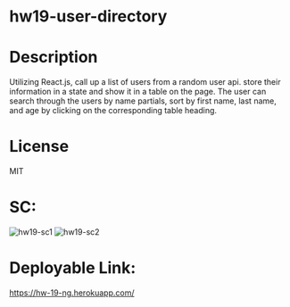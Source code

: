 # hw19-user-directory


# Description
Utilizing React.js, call up a list of users from a random user api. store their information in a state and show it in a table on the page. The user can search through the users by name partials, sort by first name, last name, and age by clicking on the corresponding table heading.

# License
MIT

# SC:
![hw19-sc1](https://user-images.githubusercontent.com/78495603/119578765-22fc5c80-bd8b-11eb-9d0f-245971036395.png)
![hw19-sc2](https://user-images.githubusercontent.com/78495603/119578771-24c62000-bd8b-11eb-8827-edc638df9912.png)



# Deployable Link:
https://hw-19-ng.herokuapp.com/
